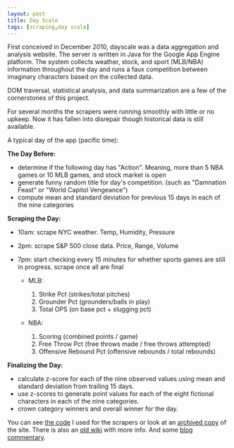 ```yaml
---
layout: post
title: Day Scale
tags: [scraping,day scale]
---
```


First conceived in December 2010, dayscale was a data aggregation and analysis website. The server is written in Java for the Google App Engine platform. The system collects weather, stock, and sport (MLB/NBA) information throughout the day and runs a faux competition between imaginary characters based on the collected data. 

DOM traversal, statistical analysis, and data summarization are a few of the cornerstones of this project.

For several months the scrapers were running smoothly with little or no upkeep. Now it has fallen into disrepair though historical data is still available.

A typical day of the app (pacific time): 

**The Day Before:**

- determine if the following day has "Action". Meaning, more than 5 NBA games or 10 MLB games, and stock market is open
- generate funny random title for day's competition. (such as "Damnation Feast" or "World Capitol Vengeance")
- compute mean and standard deviation for previous 15 days in each of the nine categories 

**Scraping the Day:**

- 10am: scrape NYC weather. Temp, Humidity, Pressure 
- 2pm: scrape S&P 500 close data. Price, Range, Volume
- 7pm: start checking every 15 minutes for whether sports games are still in progress. scrape once all are final
  
  - MLB: 
    1. Strike Pct (strikes/total pitches)
    2. Grounder Pct (grounders/balls in play)
    3. Total OPS (on base pct + slugging pct)
  
  - NBA:
    1. Scoring (combined points / game)
    2. Free Throw Pct (free throws made / free throws attempted)
    3. Offensive Rebound Pct (offensive rebounds / total rebounds)
    
**Finalizing the Day:**

- calculate z-score for each of the nine observed values using mean and standard deviation from trailing 15 days. 
- use z-scores to generate point values for each of the eight fictional characters in each of the nine categories.
- crown category winners and overall winner for the day. 

You can see [the code][0] I used for the scrapers or look at an [archived copy][1] of the site. There is also an [old wiki][2] with more info. And some [blog commentary][3]. 

  [0]: https://github.com/tphummel/gaej-scrapers
  [1]: http://metabattle.appspot.com/2011/07/01
  [2]: https://sites.google.com/a/dayscale.com/public-wiki/
  [3]: http://dayscale.blogspot.com/